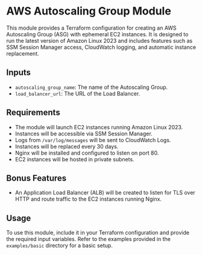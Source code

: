 # AWS Autoscaling Group Module

This module provides a Terraform configuration for creating an AWS Autoscaling Group (ASG) with ephemeral EC2 instances. It is designed to run the latest version of Amazon Linux 2023 and includes features such as SSM Session Manager access, CloudWatch logging, and automatic instance replacement.

## Inputs

- `autoscaling_group_name`: The name of the Autoscaling Group.
- `load_balancer_url`: The URL of the Load Balancer.

## Requirements

- The module will launch EC2 instances running Amazon Linux 2023.
- Instances will be accessible via SSM Session Manager.
- Logs from `/var/log/messages` will be sent to CloudWatch Logs.
- Instances will be replaced every 30 days.
- Nginx will be installed and configured to listen on port 80.
- EC2 instances will be hosted in private subnets.

## Bonus Features

- An Application Load Balancer (ALB) will be created to listen for TLS over HTTP and route traffic to the EC2 instances running Nginx.

## Usage

To use this module, include it in your Terraform configuration and provide the required input variables. Refer to the examples provided in the `examples/basic` directory for a basic setup.